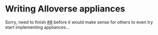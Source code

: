 # Writing Alloverse appliances

Sorry, need to finish [#8](https://github.com/alloverse/alloplace/issues/8)
before it would make sense for others to even try start implementing appliances...
